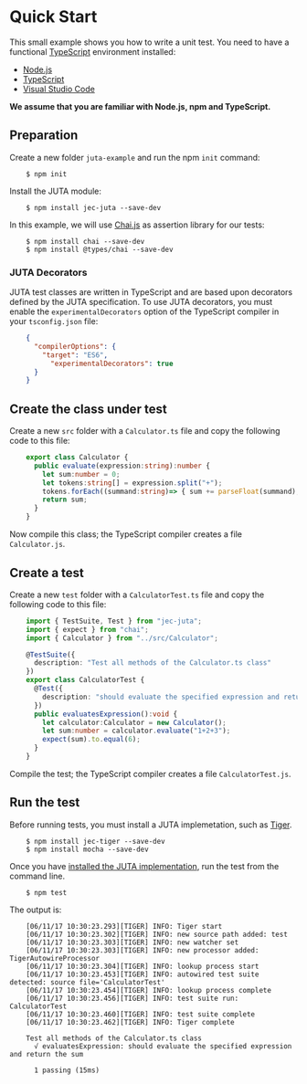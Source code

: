 # Quick Start

This small example shows you how to write a unit test. You need to have a functional [TypeScript](https://www.typescriptlang.org/) environment installed:

* [Node.js](https://nodejs.org/)
* [TypeScript](https://www.typescriptlang.org/)
* [Visual Studio Code](https://code.visualstudio.com/)

**We assume that you are familiar with Node.js, npm and TypeScript.**

## Preparation

Create a new folder `juta-example` and run the npm `init` command:

```shell
    $ npm init
```

Install the JUTA module:

```shell
    $ npm install jec-juta --save-dev
```

In this example, we will use [Chai.js](http://chaijs.com/) as assertion library for our tests:

```shell
    $ npm install chai --save-dev
    $ npm install @types/chai --save-dev
```

### JUTA Decorators

JUTA test classes are written in TypeScript and are based upon decorators defined by the JUTA specification.
To use JUTA decorators, you must enable the `experimentalDecorators` option of the TypeScript compiler in your `tsconfig.json` file:

```json
    {
      "compilerOptions": {
        "target": "ES6",
          "experimentalDecorators": true
      }
    }
```

## Create the class under test

Create a new `src` folder with a `Calculator.ts` file and copy the following code to this file:

```typescript
    export class Calculator {
      public evaluate(expression:string):number {
        let sum:number = 0;
        let tokens:string[] = expression.split("+");
        tokens.forEach((summand:string)=> { sum += parseFloat(summand); });
        return sum;
      }
    }
```

Now compile this class; the TypeScript compiler creates a file `Calculator.js`.

## Create a test

Create a new `test` folder with a `CalculatorTest.ts` file and copy the following code to this file:

```typescript
    import { TestSuite, Test } from "jec-juta";
    import { expect } from "chai";
    import { Calculator } from "../src/Calculator";

    @TestSuite({
      description: "Test all methods of the Calculator.ts class"
    })
    export class CalculatorTest {
      @Test({
        description: "should evaluate the specified expression and return the sum"
      })
      public evaluatesExpression():void {
        let calculator:Calculator = new Calculator();
        let sum:number = calculator.evaluate("1+2+3");
        expect(sum).to.equal(6);
      }
    }
```

Compile the test; the TypeScript compiler creates a file `CalculatorTest.js`.

## Run the test

Before running tests, you must install a JUTA implemetation, such as [Tiger](https://github.com/jec-project/jec-tiger).

```shell
    $ npm install jec-tiger --save-dev
    $ npm install mocha --save-dev
```

Once you have [installed the JUTA implementation](https://github.com/jec-project/jec-tiger#tiger-framework-initialization), run the test from the command line.

```shell
    $ npm test
```

The output is:

```shell
    [06/11/17 10:30:23.293][TIGER] INFO: Tiger start
    [06/11/17 10:30:23.302][TIGER] INFO: new source path added: test
    [06/11/17 10:30:23.303][TIGER] INFO: new watcher set
    [06/11/17 10:30:23.303][TIGER] INFO: new processor added: TigerAutowireProcessor
    [06/11/17 10:30:23.304][TIGER] INFO: lookup process start
    [06/11/17 10:30:23.453][TIGER] INFO: autowired test suite detected: source file='CalculatorTest'
    [06/11/17 10:30:23.454][TIGER] INFO: lookup process complete
    [06/11/17 10:30:23.456][TIGER] INFO: test suite run: CalculatorTest
    [06/11/17 10:30:23.460][TIGER] INFO: test suite complete
    [06/11/17 10:30:23.462][TIGER] INFO: Tiger complete

    Test all methods of the Calculator.ts class
      √ evaluatesExpression: should evaluate the specified expression and return the sum

      1 passing (15ms)
```